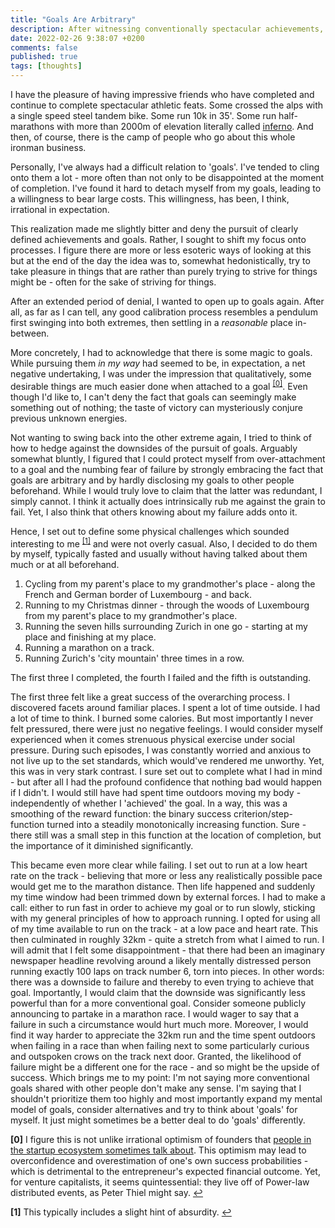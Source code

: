 ```yaml
---
title: "Goals Are Arbitrary"
description: After witnessing conventionally spectacular achievements, I embraced the arbitrariness of goals.
date: 2022-02-26 9:38:07 +0200
comments: false
published: true
tags: [thoughts]
---
```


I have the pleasure of having impressive friends who have completed and continue to complete spectacular athletic feats. Some crossed the alps with a single speed steel tandem bike. Some run 10k in 35'. Some run half-marathons with more than 2000m of elevation literally called [inferno](https://www.inferno.ch/en-GB/Competition/half-marathon-relay-race). And then, of course, there is the camp of people who go about this whole ironman business.

Personally, I've always had a difficult relation to 'goals'. I've tended to cling onto them a lot - more often than not only to be disappointed at the moment of completion. I've found it hard to detach myself from my goals, leading to a willingness to bear large costs. This willingness, has been, I think, irrational in expectation.

This realization made me slightly bitter and deny the pursuit of clearly defined achievements and goals. Rather, I sought to shift my focus onto processes. I figure there are more or less esoteric ways of looking at this but at the end of the day the idea was to, somewhat hedonistically, try to take pleasure in things that are rather than purely trying to strive for things might be - often for the sake of striving for things.

After an extended period of denial, I wanted to open up to goals again. After all, as far as I can tell, any good calibration process resembles a pendulum first swinging into both extremes, then settling in a _reasonable_ place in-between.

More concretely, I had to acknowledge that there is some magic to goals. While pursuing them _in my way_ had seemed to be, in expectation, a net negative undertaking, I was under the impression that qualitatively, some desirable things are much easier done when attached to a goal <sup id="a0">[[0]](#f0)</sup>. Even though I'd like to, I can't deny the fact that goals can seemingly make something out of nothing; the taste of victory can mysteriously conjure previous unknown energies.

Not wanting to swing back into the other extreme again, I tried to think of how to hedge against the downsides of the pursuit of goals. Arguably somewhat bluntly, I figured that I could protect myself from over-attachment to a goal and the numbing fear of failure by strongly embracing the fact that goals are arbitrary and by hardly disclosing my goals to other people beforehand. While I would truly love to claim that the latter was redundant, I simply cannot. I think it actually does intrinsically rub me against the grain to fail. Yet, I also think that others knowing about my failure adds onto it.

Hence, I set out to define some physical challenges which sounded interesting to me <sup id="a1">[[1]](#f1)</sup> and were not overly casual. Also, I decided to do them by myself, typically fasted and usually without having talked about them much or at all beforehand.

1. Cycling from my parent's place to my grandmother's place - along the French and German border of Luxembourg - and back.
2. Running to my Christmas dinner - through the woods of Luxembourg from my parent's place to my grandmother's place.
3. Running the seven hills surrounding Zurich in one go - starting at my place and finishing at my place.
4. Running a marathon on a track.
5. Running Zurich's 'city mountain' three times in a row.

The first three I completed, the fourth I failed and the fifth is outstanding.

The first three felt like a great success of the overarching process. I discovered facets around familiar places. I spent a lot of time outside. I had a lot of time to think. I burned some calories. But most importantly I never felt pressured, there were just no negative feelings. I would consider myself experienced when it comes strenuous physical exercise under social pressure. During such episodes, I was constantly worried and anxious to not live up to the set standards, which would've rendered me unworthy. Yet, this was in very stark contrast. I sure set out to complete what I had in mind - but after all I had the profound confidence that nothing bad would happen if I didn't. I would still have had spent time outdoors moving my body - independently of whether I 'achieved' the goal. In a way, this was a smoothing of the reward function: the binary success criterion/step-function turned into a steadily monotonically increasing function. Sure - there still was a small step in this function at the location of completion, but the importance of it diminished significantly.

This became even more clear while failing. I set out to run at a low heart rate on the track - believing that more or less any realistically possible pace would get me to the marathon distance. Then life happened and suddenly my time window had been trimmed down by external forces. I had to make a call: either to run fast in order to achieve my goal or to run slowly, sticking with my general principles of how to approach running. I opted for using all of my time available to run on the track - at a low pace and heart rate. This then culminated in roughly 32km - quite a stretch from what I aimed to run. I will admit that I felt some disappointment - that there had been an imaginary newspaper headline revolving around a likely mentally distressed person running exactly 100 laps on track number 6, torn into pieces. In other words: there was a downside to failure and thereby to even trying to achieve that goal. Importantly, I would claim that the downside was significantly less powerful than for a more conventional goal. Consider someone publicly announcing to partake in a marathon race. I would wager to say that a failure in such a circumstance would hurt much more. Moreover, I would find it way harder to appreciate the 32km run and the time spent outdoors when failing in a race than when failing next to some particularly curious and outspoken crows on the track next door. Granted, the likelihood of failure might be a different one for the race - and so might be the upside of success. Which brings me to my point: I'm not saying more conventional goals shared with other people don't make any sense. I'm saying that I shouldn't prioritize them too highly and most importantly expand my mental model of goals, consider alternatives and try to think about 'goals' for myself. It just might sometimes be a better deal to do 'goals' differently.


<b id="f0">[0]</b> I figure this is not unlike irrational optimism of founders that [people in the startup ecosystem sometimes talk about](https://twitter.com/paulg/status/1131485613918740480). This optimism may lead to overconfidence and overestimation of one's own success probabilities - which is detrimental to the entrepreneur's expected financial outcome. Yet, for venture capitalists, it seems quintessential: they live off of Power-law distributed events, as Peter Thiel might say. [↩](#a0)

<b id="f1">[1]</b> This typically includes a slight hint of absurdity. [↩](#a1)
